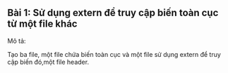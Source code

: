 
## Bài 1: Sử dụng extern để truy cập biến toàn cục từ một file khác
Mô tả:

 Tạo ba file, một file chứa biến toàn cục và một file sử dụng extern để truy cập biến đó,một file header.





